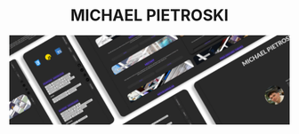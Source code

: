 <div align="center">
  
# MICHAEL PIETROSKI
  
[![MichaelPietroski](/img/code-img/img-webportfolio.png)](https://vppelli.github.io/portfolio-website/)

</div>
